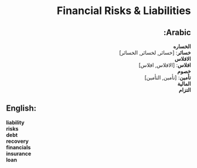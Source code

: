 <div dir="rtl">

# **Financial Risks & Liabilities**

## **Arabic**:

**الخساره**  
**خسائر**: [خسائر, لخسائر, الخسائر]  
**الافلاس**  
**افلاس**: [الافلاس, افلاس]  
**خصوم**  
**تأمين**: [تأمين, التأمين]  
**المالية**  
**التزام**

</div>

## **English**:

**liability**  
**risks**  
**debt**  
**recovery**  
**financials**  
**insurance**  
**loan**